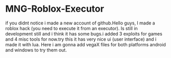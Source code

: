 # MNG-Roblox-Executor
if you didnt notice i made a new account of github.Hello guys, I made a roblox hack (you need to execute it from an executor). Is still in development still and i think it has some bugs.i added 3 exploits for games and 4 misc tools for now.try this it has very nice ui (user interface) and i made it with lua. Here i am gonna add vegaX files for both platforms android and windows to try them out.

